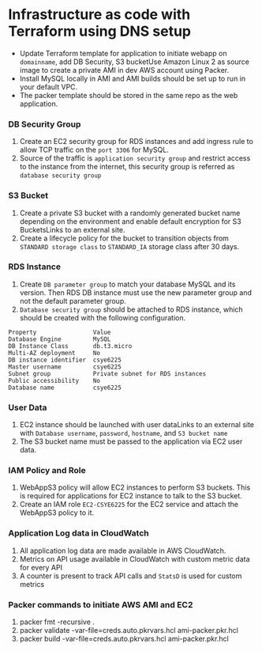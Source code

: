 # Infrastructure as code with Terraform using DNS setup 


* Update Terraform template for application to initiate webapp on `domainname`, add DB Security, S3 bucketUse Amazon Linux 2 as source image to create a private AMI in dev AWS account using Packer.
* Install MySQL locally in AMI and AMI builds should be set up to run in your default VPC.
* The packer template should be stored in the same repo as the web application.

### DB Security Group
1. Create an EC2 security group for RDS instances and add ingress rule to allow TCP traffic on the `port 3306` for MySQL.
2. Source of the traffic is `application security group` and restrict access to the instance from the internet, this security group is referred as `database security group`

### S3 Bucket
1. Create a private S3 bucket with a randomly generated bucket name depending on the environment and enable default encryption for S3 BucketsLinks to an external site.
2. Create a lifecycle policy for the bucket to transition objects from `STANDARD storage class` to `STANDARD_IA` storage class after 30 days.
 
### RDS Instance
1. Create `DB parameter group` to match your database MySQL and its version. Then RDS DB instance must use the new parameter group and not the default parameter group.
2. `Database security group` should be attached to RDS instance, which should be created with the following configuration. 
```
Property        	    Value
Database Engine	        MySQL
DB Instance Class	    db.t3.micro
Multi-AZ deployment	    No
DB instance identifier	csye6225
Master username	        csye6225
Subnet group	        Private subnet for RDS instances
Public accessibility	No
Database name	        csye6225
```

### User Data
1. EC2 instance should be launched with user dataLinks to an external site with `Database username`, `password`, `hostname`, and `S3 bucket name` 
2. The S3 bucket name must be passed to the application via EC2 user data.

### IAM Policy and Role
1. WebAppS3 policy will allow EC2 instances to perform S3 buckets. This is required for applications for EC2 instance to talk to the S3 bucket.
2. Create an IAM role `EC2-CSYE6225` for the EC2 service and attach the WebAppS3 policy to it. 

### Application Log data in CloudWatch
1. All application log data are made available in AWS CloudWatch.
2. Metrics on API usage available in CloudWatch with custom metric data for every API
3. A counter is present to track API calls and `StatsD` is used for custom metrics

### Packer commands to initiate AWS AMI and EC2
1. packer fmt -recursive .
2. packer validate -var-file=creds.auto.pkrvars.hcl ami-packer.pkr.hcl
3. packer build -var-file=creds.auto.pkrvars.hcl ami-packer.pkr.hcl

